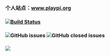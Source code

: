 ### 个人站点：www.playpi.org

### [![Build Status](https://travis-ci.org/iplaypi/iplaypi.github.io.svg?branch=source)](https://travis-ci.org/iplaypi/iplaypi.github.io)
### ![GitHub issues](https://img.shields.io/github/issues/iplaypi/iplaypi.github.io?color=blue&style=plastic) ![GitHub closed issues](https://img.shields.io/github/issues-closed/iplaypi/iplaypi.github.io?color=red&style=plastic)
### ![](https://img.shields.io/badge/language-markdown-orange.svg)
